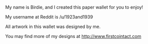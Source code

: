 My name is Birdie, and I created this paper wallet for you to enjoy!

My username at Reddit is /u/1923and1939

All artwork in this wallet was designed by me.

You may find more of my designs at http://www.firstcointact.com


